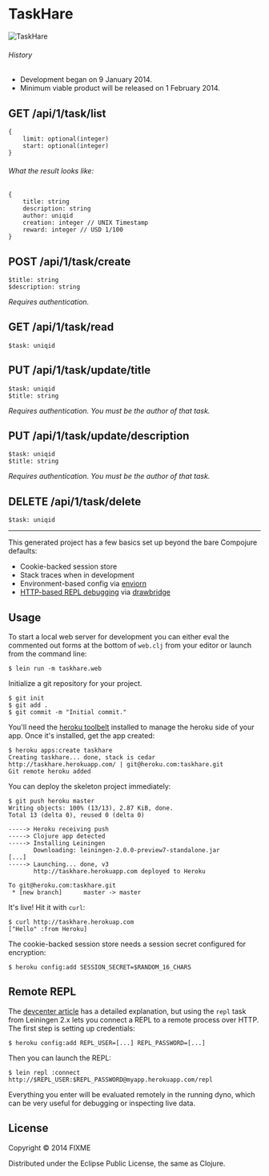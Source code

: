 # TaskHare

![TaskHare](http://i.imgur.com/IKexLmb.jpg)

###### History

* Development began on 9 January 2014.
* Minimum viable product will be released on 1 February 2014.

## GET /api/1/task/list

    {
        limit: optional(integer)
        start: optional(integer)
    }

###### What the result looks like:

    { 
        title: string
        description: string
        author: uniqid
        creation: integer // UNIX Timestamp
        reward: integer // USD 1/100
    }

## POST /api/1/task/create

    $title: string
    $description: string
    
*Requires authentication.*

## GET /api/1/task/read

    $task: uniqid

## PUT /api/1/task/update/title

    $task: uniqid
    $title: string

*Requires authentication. You must be the author of that task.*

## PUT /api/1/task/update/description

    $task: uniqid
    $title: string

*Requires authentication. You must be the author of that task.*

## DELETE /api/1/task/delete

    $task: uniqid

*****

This generated project has a few basics set up beyond the bare Compojure defaults:

* Cookie-backed session store
* Stack traces when in development
* Environment-based config via [enviorn](https://github.com/weavejester/environ)
* [HTTP-based REPL debugging](https://devcenter.heroku.com/articles/debugging-clojure) via [drawbridge](https://github.com/cemerick/drawbridge)

## Usage

To start a local web server for development you can either eval the
commented out forms at the bottom of `web.clj` from your editor or
launch from the command line:

    $ lein run -m taskhare.web

Initialize a git repository for your project.

    $ git init
    $ git add .
    $ git commit -m "Initial commit."

You'll need the [heroku toolbelt](https://toolbelt.herokuapp.com)
installed to manage the heroku side of your app. Once it's installed,
get the app created:

    $ heroku apps:create taskhare
    Creating taskhare... done, stack is cedar
    http://taskhare.herokuapp.com/ | git@heroku.com:taskhare.git
    Git remote heroku added

You can deploy the skeleton project immediately:

    $ git push heroku master
    Writing objects: 100% (13/13), 2.87 KiB, done.
    Total 13 (delta 0), reused 0 (delta 0)

    -----> Heroku receiving push
    -----> Clojure app detected
    -----> Installing Leiningen
           Downloading: leiningen-2.0.0-preview7-standalone.jar
    [...]
    -----> Launching... done, v3
           http://taskhare.herokuapp.com deployed to Heroku

    To git@heroku.com:taskhare.git
     * [new branch]      master -> master

It's live! Hit it with `curl`:

    $ curl http://taskhare.herokuap.com
    ["Hello" :from Heroku]

The cookie-backed session store needs a session secret configured for encryption:

    $ heroku config:add SESSION_SECRET=$RANDOM_16_CHARS

## Remote REPL

The [devcenter article](https://devcenter.heroku.com/articles/debugging-clojure)
has a detailed explanation, but using the `repl` task from Leiningen
2.x lets you connect a REPL to a remote process over HTTP. The first
step is setting up credentials:

    $ heroku config:add REPL_USER=[...] REPL_PASSWORD=[...]

Then you can launch the REPL:

    $ lein repl :connect http://$REPL_USER:$REPL_PASSWORD@myapp.herokuapp.com/repl

Everything you enter will be evaluated remotely in the running dyno,
which can be very useful for debugging or inspecting live data.

## License

Copyright © 2014 FIXME

Distributed under the Eclipse Public License, the same as Clojure.
